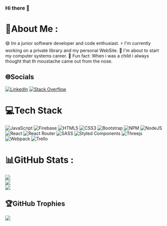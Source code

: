 ### Hi there 👋

<!--
**MorfinWorkin/MorfinWorkin** is a ✨ _special_ ✨ repository because its `README.md` (this file) appears on your GitHub profile.

Here are some ideas to get you started:

- 🔭 I’m currently working on ...
-  I’m currently learning ...
-  I’m looking to collaborate on ...
-  I’m looking for help with ...
- 💬 Ask me about ...
- 📫 How to reach me: ...
-  Pronouns: ...
-   ...
-->

# 💫About Me :

😄 Im a junior software developer and code enthusiast.
⚡ I'm currently working on a private library and my personal WebSite.
🌱 I'm about to start my computer systems career.
🤔 Fun fact: When i was a child i always thought that th moustache came out from the nose.

## 🌐Socials

[![LinkedIn](https://img.shields.io/badge/LinkedIn-%230077B5.svg?logo=linkedin&logoColor=white)](https://linkedin.com/in/emorfinh) [![Stack Overflow](https://img.shields.io/badge/-Stackoverflow-FE7A16?logo=stack-overflow&logoColor=white)](https://stackoverflow.com/users/20206916)

# 💻Tech Stack

![JavaScript](https://img.shields.io/badge/javascript-%23323330.svg?style=plastic&logo=javascript&logoColor=%23F7DF1E) ![Firebase](https://img.shields.io/badge/firebase-%23039BE5.svg?style=plastic&logo=firebase) ![HTML5](https://img.shields.io/badge/html5-%23E34F26.svg?style=plastic&logo=html5&logoColor=white) ![CSS3](https://img.shields.io/badge/css3-%231572B6.svg?style=plastic&logo=css3&logoColor=white) ![Bootstrap](https://img.shields.io/badge/bootstrap-%23563D7C.svg?style=plastic&logo=bootstrap&logoColor=white) ![NPM](https://img.shields.io/badge/NPM-%23000000.svg?style=plastic&logo=npm&logoColor=white) ![NodeJS](https://img.shields.io/badge/node.js-6DA55F?style=plastic&logo=node.js&logoColor=white) ![React](https://img.shields.io/badge/react-%2320232a.svg?style=plastic&logo=react&logoColor=%2361DAFB) ![React Router](https://img.shields.io/badge/React_Router-CA4245?style=plastic&logo=react-router&logoColor=white) ![SASS](https://img.shields.io/badge/SASS-hotpink.svg?style=plastic&logo=SASS&logoColor=white) ![Styled Components](https://img.shields.io/badge/styled--components-DB7093?style=plastic&logo=styled-components&logoColor=white) ![Threejs](https://img.shields.io/badge/threejs-black?style=plastic&logo=three.js&logoColor=white) ![Webpack](https://img.shields.io/badge/webpack-%238DD6F9.svg?style=plastic&logo=webpack&logoColor=black) ![Trello](https://img.shields.io/badge/Trello-%23026AA7.svg?style=plastic&logo=Trello&logoColor=white)

# 📊GitHub Stats :

![](https://github-readme-stats.vercel.app/api?username=MorfinWorkin&theme=dark&hide_border=true&include_all_commits=true&count_private=true)<br/>
![](https://github-readme-streak-stats.herokuapp.com/?user=MorfinWorkin&theme=dark&hide_border=true)<br/>
![](https://github-readme-stats.vercel.app/api/top-langs/?username=MorfinWorkin&theme=dark&hide_border=true&include_all_commits=true&count_private=true&layout=compact)

## 🏆GitHub Trophies

![](https://github-trophies.vercel.app/?username=MorfinWorkin&theme=oldie&no-frame=false&no-bg=false&margin-w=4)

<!-- ### 😂Random Dev Meme
<img src="https://random-memer.herokuapp.com/" width="512px"/>

---
[![](https://visitcount.itsvg.in/api?id=MorfinWorkin&icon=5&color=12)](https://visitcount.itsvg.in)

  ## 💰You can help me by Donating
  [![BuyMeACoffee](https://img.shields.io/badge/Buy%20Me%20a%20Coffee-ffdd00?style=for-the-badge&logo=buy-me-a-coffee&logoColor=black)](https://buymeacoffee.com/N/A) [![PayPal](https://img.shields.io/badge/PayPal-00457C?style=for-the-badge&logo=paypal&logoColor=white)](https://paypal.me/N/A)  -->

  <!-- Proudly created with GPRM ( https://gprm.itsvg.in ) -->
